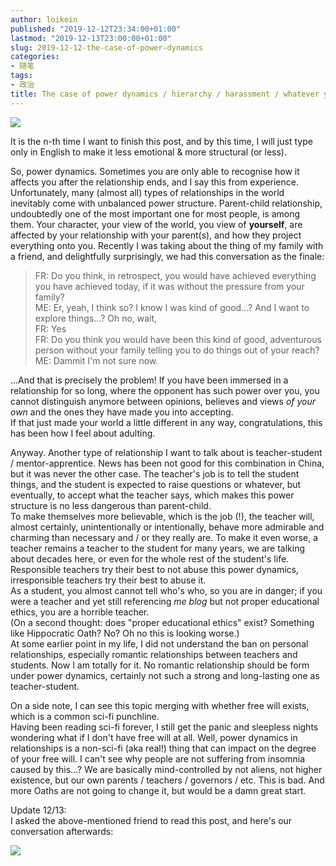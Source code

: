 ```yaml
---
author: loikein
published: "2019-12-12T23:34:00+01:00"
lastmod: "2019-12-13T23:00:00+01:00"
slug: 2019-12-12-the-case-of-power-dynamics
categories:
- 随笔
tags:
- 政治
title: The case of power dynamics / hierarchy / harassment / whatever you call it
---
```

![](/post-img/2019-12-12-the-case-of-power-dynamics-1.png)

It is the n-th time I want to finish this post, and by this time, I will
just type only in English to make it less emotional & more structural
(or less).  
  
So, power dynamics. Sometimes you are only able to recognise how it
affects you after the relationship ends, and I say this from
experience.  
Unfortunately, many (almost all) types of relationships in the world
inevitably come with unbalanced power structure. Parent-child
relationship, undoubtedly one of the most important one for most people,
is among them. Your character, your view of the world, you view of
**yourself**, are affected by your relationship with your parent(s), and
how they project everything onto you. Recently I was taking about the
thing of my family with a friend, and delightfully surprisingly, we had
this conversation as the finale:  

> FR: Do you think, in retrospect, you would have achieved everything
> you have achieved today, if it was without the pressure from your
> family?  
> ME: Er, yeah, I think so? I know I was kind of good…? And I want to
> explore things…? Oh no, wait,  
> FR: Yes  
> FR: Do you think you would have been this kind of good, adventurous
> person without your family telling you to do things out of your
> reach?  
> ME: Dammit I'm not sure now.

…And that is precisely the problem! If you have been immersed in a
relationship for so long, where the opponent has such power over you,
you cannot distinguish anymore between opinions, believes and views *of
your own* and the ones they have made you into accepting.  
If that just made your world a little different in any way,
congratulations, this has been how I feel about adulting.  
  
Anyway. Another type of relationship I want to talk about is
teacher-student / mentor-apprentice. News has been not good for this
combination in China, but it was never the other case. The teacher's job
is to tell the student things, and the student is expected to raise
questions or whatever, but eventually, to accept what the teacher says,
which makes this power structure is no less dangerous than
parent-child.  
To make themselves more believable, which is the job (!), the teacher
will, almost certainly, unintentionally or intentionally, behave more
admirable and charming than necessary and / or they really are. To make
it even worse, a teacher remains a teacher to the student for many
years, we are talking about decades here, or even for the whole rest of
the student's life. Responsible teachers try their best to not abuse
this power dynamics, irresponsible teachers try their best to abuse it.  
As a student, you almost cannot tell who's who, so you are in danger; if
you were a teacher and yet still referencing *me blog* but not proper
educational ethics, you are a horrible teacher.  
(On a second thought: does "proper educational ethics" exist? Something
like Hippocratic Oath? No? Oh no this is looking worse.)  
At some earlier point in my life, I did not understand the ban on
personal relationships, especially romantic relationships between
teachers and students. Now I am totally for it. No romantic relationship
should be form under power dynamics, certainly not such a strong and
long-lasting one as teacher-student.  
  
On a side note, I can see this topic merging with whether free will
exists, which is a common sci-fi punchline.  
Having been reading sci-fi forever, I still get the panic and sleepless
nights wondering what if I don't have free will at all. Well, power
dynamics in relationships is a non-sci-fi (aka real!) thing that can
impact on the degree of your free will. I can't see why people are not
suffering from insomnia caused by this…? We are basically
mind-controlled by not aliens, not higher existence, but our own parents
/ teachers / governors / etc. This is bad. And more Oaths are not going
to change it, but would be a damn great start.  
  
Update 12/13:  
I asked the above-mentioned friend to read this post, and here's our
conversation afterwards:  

![](/post-img/2019-12-12-the-case-of-power-dynamics-2.jpg)
